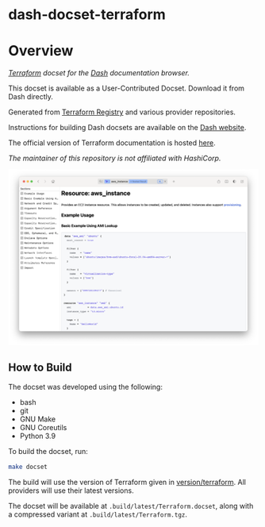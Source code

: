 dash-docset-terraform
=====================

# Overview

_[Terraform](https://www.terraform.io) docset for the [Dash](https://kapeli.com/dash) documentation browser._

This docset is available as a User-Contributed Docset. Download it from Dash directly.

Generated from [Terraform Registry](https://registry.terraform.io) and various provider repositories.

Instructions for building Dash docsets are available on the [Dash website](https://kapeli.com/docsets#dashDocset).

The official version of Terraform documentation is hosted [here](https://www.terraform.io/docs).

_The maintainer of this repository is not affiliated with HashiCorp._

![Screenshot](screenshot.png)

## How to Build

The docset was developed using the following:

- bash
- git
- GNU Make
- GNU Coreutils
- Python 3.9

To build the docset, run:

```bash
make docset
```

The build will use the version of Terraform given in [version/terraform](version/terraform). All
providers will use their latest versions.

The docset will be available at `.build/latest/Terraform.docset`, along with a
compressed variant at `.build/latest/Terraform.tgz`.
